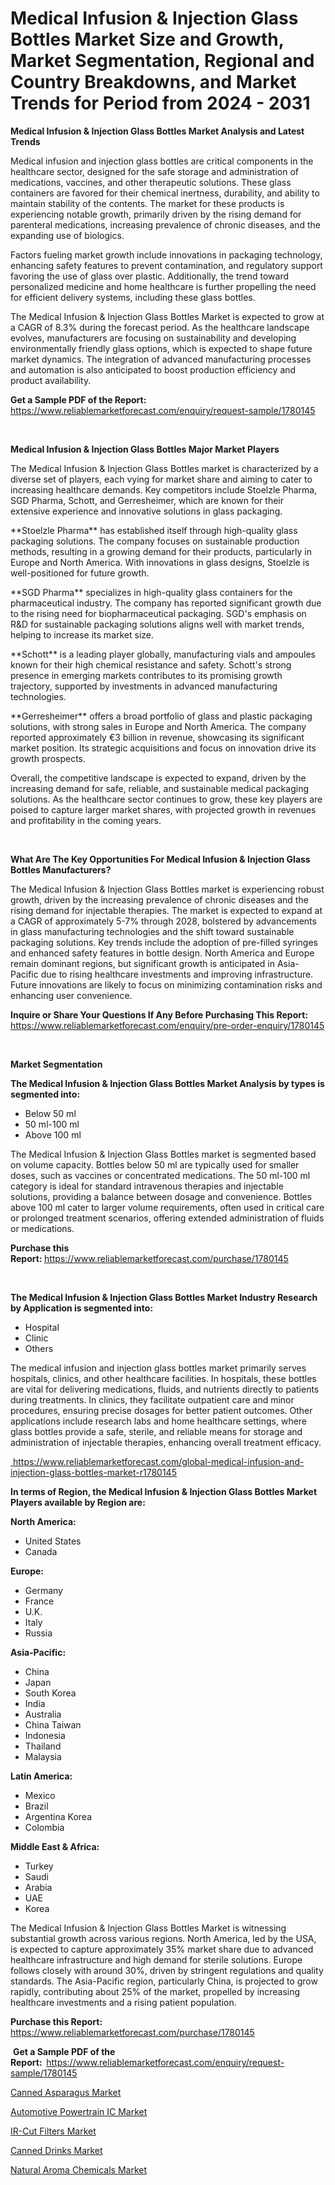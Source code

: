 <p><h1>Medical Infusion & Injection Glass Bottles Market Size and Growth, Market Segmentation, Regional and Country Breakdowns, and Market Trends for Period from 2024 -  2031</h1></p><p><strong>Medical Infusion & Injection Glass Bottles Market Analysis and Latest Trends</strong></p>
<p><p>Medical infusion and injection glass bottles are critical components in the healthcare sector, designed for the safe storage and administration of medications, vaccines, and other therapeutic solutions. These glass containers are favored for their chemical inertness, durability, and ability to maintain stability of the contents. The market for these products is experiencing notable growth, primarily driven by the rising demand for parenteral medications, increasing prevalence of chronic diseases, and the expanding use of biologics.</p><p>Factors fueling market growth include innovations in packaging technology, enhancing safety features to prevent contamination, and regulatory support favoring the use of glass over plastic. Additionally, the trend toward personalized medicine and home healthcare is further propelling the need for efficient delivery systems, including these glass bottles.</p><p>The Medical Infusion & Injection Glass Bottles Market is expected to grow at a CAGR of 8.3% during the forecast period. As the healthcare landscape evolves, manufacturers are focusing on sustainability and developing environmentally friendly glass options, which is expected to shape future market dynamics. The integration of advanced manufacturing processes and automation is also anticipated to boost production efficiency and product availability.</p></p>
<p><strong>Get a Sample PDF of the Report:&nbsp;</strong> <a href="https://www.reliablemarketforecast.com/enquiry/request-sample/1780145?utm_campaign=1108&utm_medium=2&utm_source=Github&utm_content=ia&utm_term=09102024&utm_id=medical-infusion-injection-glass-bottles">https://www.reliablemarketforecast.com/enquiry/request-sample/1780145</a></p>
<p>&nbsp;</p>
<p><strong>Medical Infusion & Injection Glass Bottles Major Market Players</strong></p>
<p><p>The Medical Infusion & Injection Glass Bottles market is characterized by a diverse set of players, each vying for market share and aiming to cater to increasing healthcare demands. Key competitors include Stoelzle Pharma, SGD Pharma, Schott, and Gerresheimer, which are known for their extensive experience and innovative solutions in glass packaging.</p><p>**Stoelzle Pharma** has established itself through high-quality glass packaging solutions. The company focuses on sustainable production methods, resulting in a growing demand for their products, particularly in Europe and North America. With innovations in glass designs, Stoelzle is well-positioned for future growth.</p><p>**SGD Pharma** specializes in high-quality glass containers for the pharmaceutical industry. The company has reported significant growth due to the rising need for biopharmaceutical packaging. SGD's emphasis on R&D for sustainable packaging solutions aligns well with market trends, helping to increase its market size.</p><p>**Schott** is a leading player globally, manufacturing vials and ampoules known for their high chemical resistance and safety. Schott's strong presence in emerging markets contributes to its promising growth trajectory, supported by investments in advanced manufacturing technologies.</p><p>**Gerresheimer** offers a broad portfolio of glass and plastic packaging solutions, with strong sales in Europe and North America. The company reported approximately €3 billion in revenue, showcasing its significant market position. Its strategic acquisitions and focus on innovation drive its growth prospects.</p><p>Overall, the competitive landscape is expected to expand, driven by the increasing demand for safe, reliable, and sustainable medical packaging solutions. As the healthcare sector continues to grow, these key players are poised to capture larger market shares, with projected growth in revenues and profitability in the coming years.</p></p>
<p>&nbsp;</p>
<p><strong>What Are The Key Opportunities For Medical Infusion & Injection Glass Bottles Manufacturers?</strong></p>
<p><p>The Medical Infusion & Injection Glass Bottles market is experiencing robust growth, driven by the increasing prevalence of chronic diseases and the rising demand for injectable therapies. The market is expected to expand at a CAGR of approximately 5-7% through 2028, bolstered by advancements in glass manufacturing technologies and the shift toward sustainable packaging solutions. Key trends include the adoption of pre-filled syringes and enhanced safety features in bottle design. North America and Europe remain dominant regions, but significant growth is anticipated in Asia-Pacific due to rising healthcare investments and improving infrastructure. Future innovations are likely to focus on minimizing contamination risks and enhancing user convenience.</p></p>
<p><strong>Inquire or Share Your Questions If Any Before Purchasing This Report:</strong> <a href="https://www.reliablemarketforecast.com/enquiry/pre-order-enquiry/1780145?utm_campaign=1108&utm_medium=2&utm_source=Github&utm_content=ia&utm_term=09102024&utm_id=medical-infusion-injection-glass-bottles">https://www.reliablemarketforecast.com/enquiry/pre-order-enquiry/1780145</a></p>
<p>&nbsp;</p>
<p><strong>Market Segmentation</strong></p>
<p><strong>The Medical Infusion & Injection Glass Bottles Market Analysis by types is segmented into:</strong></p>
<p><ul><li>Below 50 ml</li><li>50 ml-100 ml</li><li>Above 100 ml</li></ul></p>
<p><p>The Medical Infusion & Injection Glass Bottles market is segmented based on volume capacity. Bottles below 50 ml are typically used for smaller doses, such as vaccines or concentrated medications. The 50 ml-100 ml category is ideal for standard intravenous therapies and injectable solutions, providing a balance between dosage and convenience. Bottles above 100 ml cater to larger volume requirements, often used in critical care or prolonged treatment scenarios, offering extended administration of fluids or medications.</p></p>
<p><strong>Purchase this Report:&nbsp;</strong><a href="https://www.reliablemarketforecast.com/purchase/1780145?utm_campaign=1108&utm_medium=2&utm_source=Github&utm_content=ia&utm_term=09102024&utm_id=medical-infusion-injection-glass-bottles">https://www.reliablemarketforecast.com/purchase/1780145</a></p>
<p>&nbsp;</p>
<p><strong>The Medical Infusion & Injection Glass Bottles Market Industry Research by Application is segmented into:</strong></p>
<p><ul><li>Hospital</li><li>Clinic</li><li>Others</li></ul></p>
<p><p>The medical infusion and injection glass bottles market primarily serves hospitals, clinics, and other healthcare facilities. In hospitals, these bottles are vital for delivering medications, fluids, and nutrients directly to patients during treatments. In clinics, they facilitate outpatient care and minor procedures, ensuring precise dosages for better patient outcomes. Other applications include research labs and home healthcare settings, where glass bottles provide a safe, sterile, and reliable means for storage and administration of injectable therapies, enhancing overall treatment efficacy.</p></p>
<p><a href="https://www.reliablemarketforecast.com/global-medical-infusion-and-injection-glass-bottles-market-r1780145?utm_campaign=1108&utm_medium=2&utm_source=Github&utm_content=ia&utm_term=09102024&utm_id=medical-infusion-injection-glass-bottles">&nbsp;https://www.reliablemarketforecast.com/global-medical-infusion-and-injection-glass-bottles-market-r1780145</a></p>
<p><strong>In terms of Region, the Medical Infusion & Injection Glass Bottles Market Players available by Region are:</strong></p>
<p>
    <p> <strong> North America: </strong>
        <ul>
            <li>United States</li>
            <li>Canada</li>
        </ul>
        </p> 
    <p> <strong> Europe: </strong>
        <ul>
            <li>Germany</li>
            <li>France</li>
            <li>U.K.</li>
            <li>Italy</li>
            <li>Russia</li>
        </ul>
        </p> 
    <p> <strong> Asia-Pacific: </strong>
        <ul>
            <li>China</li>
            <li>Japan</li>
            <li>South Korea</li>
            <li>India</li>
            <li>Australia</li>
            <li>China Taiwan</li>
            <li>Indonesia</li>
            <li>Thailand</li>
            <li>Malaysia</li>
        </ul>
        </p> 
    <p> <strong> Latin America: </strong>
        <ul>
            <li>Mexico</li>
            <li>Brazil</li>
            <li>Argentina Korea</li>
            <li>Colombia</li>
        </ul>
        </p> 
    <p> <strong> Middle East & Africa: </strong>
        <ul>
            <li>Turkey</li>
            <li>Saudi</li>
            <li>Arabia</li>
            <li>UAE</li>
            <li>Korea</li>
        </ul>
    </p>
    </p>
<p><p>The Medical Infusion & Injection Glass Bottles Market is witnessing substantial growth across various regions. North America, led by the USA, is expected to capture approximately 35% market share due to advanced healthcare infrastructure and high demand for sterile solutions. Europe follows closely with around 30%, driven by stringent regulations and quality standards. The Asia-Pacific region, particularly China, is projected to grow rapidly, contributing about 25% of the market, propelled by increasing healthcare investments and a rising patient population.</p></p>
<p><strong>Purchase this Report: </strong><a href="https://www.reliablemarketforecast.com/purchase/1780145?utm_campaign=1108&utm_medium=2&utm_source=Github&utm_content=ia&utm_term=09102024&utm_id=medical-infusion-injection-glass-bottles">https://www.reliablemarketforecast.com/purchase/1780145</a></p>
<p>&nbsp;<strong>Get a Sample PDF of the Report:&nbsp;&nbsp;</strong><a href="https://www.reliablemarketforecast.com/enquiry/request-sample/1780145?utm_campaign=1108&utm_medium=2&utm_source=Github&utm_content=ia&utm_term=09102024&utm_id=medical-infusion-injection-glass-bottles">https://www.reliablemarketforecast.com/enquiry/request-sample/1780145</a></p>
<p><strong></strong></p>
<p><p><a href="https://issuu.com/reportprime-2/docs/canned-asparagus-market-size-2030.p_19b6fb6fb96ff9?utm_campaign=1108&utm_medium=2&utm_source=Github&utm_content=ia&utm_term=09102024&utm_id=medical-infusion-injection-glass-bottles">Canned Asparagus Market</a></p><p><a href="https://github.com/liz10hnbracht/Market-Research-Report-List-1/blob/main/automotive-powertrain-ic-market.md?utm_campaign=1108&utm_medium=2&utm_source=Github&utm_content=ia&utm_term=09102024&utm_id=medical-infusion-injection-glass-bottles">Automotive Powertrain IC Market</a></p><p><a href="https://github.com/arnaudyclavinec/Market-Research-Report-List-1/blob/main/ir-cut-filters-market.md?utm_campaign=1108&utm_medium=2&utm_source=Github&utm_content=ia&utm_term=09102024&utm_id=medical-infusion-injection-glass-bottles">IR-Cut Filters Market</a></p><p><a href="https://issuu.com/reportprime-2/docs/canned-drinks-market-size-2030.pptx_c2061cc00ae19a?utm_campaign=1108&utm_medium=2&utm_source=Github&utm_content=ia&utm_term=09102024&utm_id=medical-infusion-injection-glass-bottles">Canned Drinks Market</a></p><p><a href="https://www.linkedin.com/pulse/natural-aroma-chemicals-market-trends-regional-insights-vrpsc?trackingId=lVO2PFN8TVqelnOC8%2F9a4w%3D%3D&utm_campaign=1108&utm_medium=2&utm_source=Github&utm_content=ia&utm_term=09102024&utm_id=medical-infusion-injection-glass-bottles">Natural Aroma Chemicals Market</a></p></p>